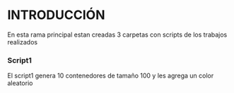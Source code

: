 # INTRODUCCIÓN
En esta rama principal estan creadas 3 carpetas con scripts de los trabajos realizados

### Script1
<p>
El script1 genera 10 contenedores de tamaño 100 y les agrega un color aleatorio 
</p>
